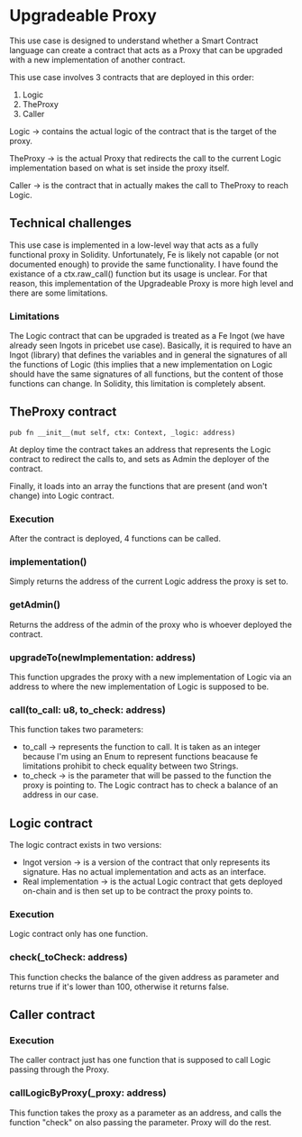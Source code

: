 # Upgradeable Proxy

This use case is designed to understand whether a Smart Contract language can create a contract that acts as a Proxy that can be upgraded with a new implementation of another contract.

This use case involves 3 contracts that are deployed in this order:

1. Logic
2. TheProxy
3. Caller

Logic -> contains the actual logic of the contract that is the target of the proxy.

TheProxy -> is the actual Proxy that redirects the call to the current Logic implementation based on what is set inside the proxy itself.

Caller -> is the contract that in actually makes the call to TheProxy to reach Logic.

## Technical challenges

This use case is implemented in a low-level way that acts as a fully functional proxy in Solidity. Unfortunately, Fe is likely not capable (or not documented enough) to provide the same functionality. I have found the existance of a ctx.raw_call() function but its usage is unclear.
For that reason, this implementation of the Upgradeable Proxy is more high level and there are some limitations.

### Limitations

The Logic contract that can be upgraded is treated as a Fe Ingot (we have already seen Ingots in pricebet use case). Basically, it is required to have an Ingot (library) that defines the variables and in general the signatures of all the functions of Logic (this implies that a new implementation on Logic should have the same signatures of all functions, but the content of those functions can change. In Solidity, this limitation is completely absent.

## TheProxy contract

`pub fn __init__(mut self, ctx: Context, _logic: address)`

At deploy time the contract takes an address that represents the Logic contract to redirect the calls to, and sets as Admin the deployer of the contract.

Finally, it loads into an array the functions that are present (and won't change) into Logic contract.

### Execution

After the contract is deployed, 4 functions can be called.

### implementation()

Simply returns the address of the current Logic address the proxy is set to.

### getAdmin()

Returns the address of the admin of the proxy who is whoever deployed the contract.

### upgradeTo(newImplementation: address)

This function upgrades the proxy with a new implementation of Logic via an address to where the new implementation of Logic is supposed to be.

### call(to_call: u8, to_check: address)

This function takes two parameters:

- to_call -> represents the function to call. It is taken as an integer because I'm using an Enum to represent functions beacause fe limitations prohibit to check equality between two Strings.
- to_check -> is the parameter that will be passed to the function the proxy is pointing to. The Logic contract has to check a balance of an address in our case.

## Logic contract

The logic contract exists in two versions:

- Ingot version -> is a version of the contract that only represents its signature. Has no actual implementation and acts as an interface.
- Real implementation -> is the actual Logic contract that gets deployed on-chain and is then set up to be contract the proxy points to.

### Execution

Logic contract only has one function.

### check(_toCheck: address)

This function checks the balance of the given address as parameter and returns true if it's lower than 100, otherwise it returns false.

## Caller contract

### Execution

The caller contract just has one function that is supposed to call Logic passing through the Proxy.

### callLogicByProxy(_proxy: address)

This function takes the proxy as a parameter as an address, and calls the function "check" on also passing the parameter. Proxy will do the rest.
